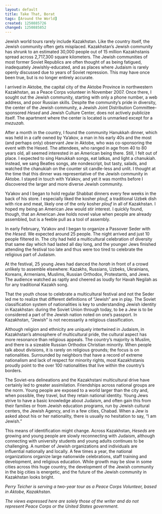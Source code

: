 ```yaml
---
layout: default
title: Take That, Borat
tags: [Around the World]
created: 1250885726
changed: 1250885852
---
```

<p>Jewish world tours rarely include Kazakhstan. Like the country itself, the Jewish community often gets misplaced. Kazakhstan&rsquo;s Jewish community has shrunk to an estimated 30,000 people out of 15 million Kazakhstanis spread across 2,717,300 square kilometers. The Jewish communities of most former Soviet Republics are often thought of as being fatigued, inadequately Jewishly-educated, and as places where Judaism is rarely openly discussed due to years of Soviet repression. This may have once been true, but is no longer entirely accurate.</p>
<p>I arrived in Aktobe, the capital city of the Aktobe Province in northwestern Kazakhstan, as a Peace Corps volunteer in November 2007. Once there, I sought out the Jewish community, starting with only a phone number, a web address, and poor Russian skills. Despite the community&rsquo;s pride in diversity, the center of the Jewish community, a Jewish Joint Distribution Committee-sponsored <em>Hesed</em> and Jewish Culture Center, does not actively publicize itself. The apartment where the center is located is unmarked except for a <em>mezuzah.</em></p>
<p>After a month in the country, I found the community Hanukkah dinner, which was held in a caf&eacute; owned by Ya&rsquo;akov, a man in his early 40s and the most (and perhaps only) observant Jew in Aktobe, who was co-sponsoring the event with the Hesed. The attendees, who ranged in age from 40 to 80 years old, all seemed interested in an American being there. Still, I felt out of place. I expected to sing Hanukkah songs, eat latkas, and light a chanukiah. Instead, we sang Beatles songs, ate nondescript, but tasty, salads, and watched the chanukiah on the counter sit candle-less and unlit. I thought at the time that this dinner was representative of the Jewish community in Aktobe. I stayed in touch with Ya&rsquo;akov, and yet it was months before I discovered the larger and more diverse Jewish community.</p>
<p>Ya&rsquo;akov and I began to hold regular Shabbat dinners every few weeks in the back of his store. I especially liked the kosher <em>plouf,</em> a traditional Uzbek dish with rice and meat, likely one of the only kosher <em>plouf</em> in all of Kazakhstan. I hoped my being an American Jew would stir interest. I quickly found, though, that an American Jew holds novel value when people are already assembled, but is a feeble pull as a tool of assembly.</p>
<p>In early February, Ya&rsquo;akov and I began to organize a Passover Seder with the <em>Hesed.</em> We expected around 25 people. The night arrived and just 10 people filtered in. The city had held a multicultural celebration of diversity that same day which had lasted all day long, and the younger Jews finished attending the festival too late and thus were too tired to celebrate the religious part of Judaism.</p>
<p>At the festival, 25 young Jews had danced the <em>horah </em>in front of a crowd unlikely to assemble elsewhere: Kazakhs, Russians, Uzbeks, Ukrainians, Koreans, Armenians, Muslims, Russian Orthodox, Protestants, and Jews. The audience watched as raptly and cheered as loudly for Havah Negilah as for any traditional Kazakh song.</p>
<p>That the youth chose to celebrate a multicultural festival and not the Seder led me to realize that different definitions of &ldquo;Jewish&rdquo; are in play. The Soviet classification system of nationalities is key to understanding Jewish identity in Kazakhstan: during the Soviet Union through today, to be a Jew is to be considered a part of the Jewish nation noted on one&rsquo;s passport. In Kazakhstan, &ldquo;Jewish&rdquo; is not necessarily a religious classification.</p>
<p>Although religion and ethnicity are uniquely intertwined in Judaism, in Kazakhstan&rsquo;s atmosphere of multicultural pride, the cultural aspect has more resonance than religious appeals. The country&rsquo;s majority is Muslim, and there is a sizeable Russian Orthodox Christian minority. When people talk about divisions, it is rarely on religious grounds; the focus is on nationalities. Surrounded by neighbors that have a record of extreme nationalism and lack of respect for minority rights, most Kazakhstanis proudly point to the over 100 nationalities that live within the country&rsquo;s borders.</p>
<p>The Soviet-era delineations and the Kazakhstani multicultural drive have certainly led to greater assimilation. Friendships across national groups are the norm. Young people are exposed to a world larger than the city and, when possible, they travel, but they retain national identity. Young Jews strive to have a basic knowledge about Judaism, and often gain this from their families or from Jewish education programs, run by Jewish cultural centers, the Jewish Agency, and in a few cities, Chabad. When a Jew is asked about his or her nationality, there is usually no hesitation to say, &ldquo;I am Jewish.&rdquo;</p>
<p>This means of identification might change. Across Kazakhstan, <em>Heseds</em> are growing and young people are slowly reconnecting with Judaism, although connecting with university students and young adults continues to be challenging. A number of Jewish organizations and individuals are influential nationally and locally. A few times a year, the national organizations organize large nationwide celebrations, staff training and development, and religious education. While growth may be slow in some cities across this huge country, the development of the Jewish community in the big cities is energetic, and the future of the Jewish community in Kazakhstan looks bright.</p>
<p><em>Perry Teicher is serving a two-year tour as a Peace Corps Volunteer, based in Aktobe, Kazakhstan.</em><em> </em></p>
<p><em>The views expressed here are solely those of the writer and do not represent Peace Corps or the United States government. </em></p>
